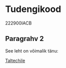 <!DOCTYPE html>
<html>
<head>
<title>Vahva lehekülg</title>
</head>
<body>

<h1>Tudengikood</h1>
<p>222900IACB</p>

<h2>Paragrahv 2</h2>
<p>See leht on võimalik tänu:</p>  
<a href="https://taltech.ee/">Taltechile</a>
  
 
</body>
</html>
